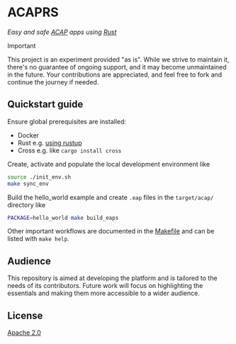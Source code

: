 # ACAPRS

_Easy and safe [ACAP] apps using [Rust]_

> [!IMPORTANT]
> This project is an experiment provided "as is".
> While we strive to maintain it, there's no guarantee of ongoing support, and it may become unmaintained in the future.
> Your contributions are appreciated, and feel free to fork and continue the journey if needed.


## Quickstart guide

Ensure global prerequisites are installed:
* Docker
* Rust e.g. [using rustup](https://www.rust-lang.org/tools/install)
* Cross e.g. like `cargo install cross`


Create, activate and populate the local development environment like
```bash
source ./init_env.sh
make sync_env
```

Build the hello_world example and create `.eap` files in the `target/acap/` directory like
```sh
PACKAGE=hello_world make build_eaps
```

Other important workflows are documented in the [Makefile](./Makefile) and can be listed with `make help`.


## Audience

This repository is aimed at developing the platform and is tailored to the needs of its contributors.
Future work will focus on highlighting the essentials and making them more accessible to a wider audience.


## License

[Apache 2.0](LICENSE)

[ACAP]: https://axiscommunications.github.io/acap-documentation/
[Rust]: https://doc.rust-lang.org/
